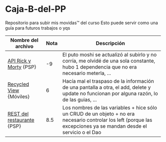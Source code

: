# Caja-B-del-PP
Repositorio para subir mis movidas™ del curso
Esto puede servir como una guía para futuros trabajos o yqs

| Nombre del archivo | Nota | Descripción |
| ------------- | ------------- | ------------- |
| [API Rick y Morty](https://github.com/cvcvrril/Caja-B-del-PP/blob/main/APIrickmorty%20InesMR.rar) {PSP} | -9  | El puto moshi se actualizó al subirlo y no corría, me olvidé de una sola constante, hubo 1 dependencia que no era necesario meterla, ... |
| [Recycled View](https://github.com/cvcvrril/Caja-B-del-PP/blob/main/recycledInesMR.rar) {Móviles} | 6 | Hacía mal el traspaso de la información de una pantalla a otra, el add, delete y update no funcionan por alguna razón, lo de las guias, ... |
| [REST del restaurante](https://github.com/cvcvrril/Caja-B-del-PP/blob/main/RESTInesMR.zip) {PSP} | 8.5 | Los nombres de las variables + hice sólo un CRUD de un objeto + no era necesario controlar los left (porque las excepciones ya se mandan desde el servicio o el Dao |
